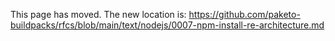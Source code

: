 This page has moved. The new location is:
https://github.com/paketo-buildpacks/rfcs/blob/main/text/nodejs/0007-npm-install-re-architecture.md
